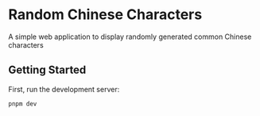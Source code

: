 # Random Chinese Characters

A simple web application to display randomly generated common Chinese characters

## Getting Started

First, run the development server:

```bash
pnpm dev
```
